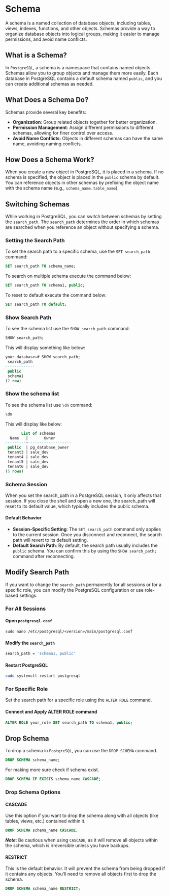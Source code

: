 # Schema

A schema is a named collection of database objects, including tables, views, indexes, functions, and other objects. Schemas provide a way to organize database objects into logical groups, making it easier to manage permissions, and avoid name conflicts.

## What is a Schema?

In `PostgreSQL`, a schema is a namespace that contains named objects. Schemas allow you to group objects and manage them more easily. Each database in PostgreSQL contains a default schema named `public`, and you can create additional schemas as needed.

## What Does a Schema Do?

Schemas provide several key benefits:
- **Organization**: Group related objects together for better organization.
- **Permission Management**: Assign different permissions to different schemas, allowing for finer control over access.
- **Avoid Name Conflicts**: Objects in different schemas can have the same name, avoiding naming conflicts.

## How Does a Schema Work?

When you create a new object in PostgreSQL, it is placed in a schema. If no schema is specified, the object is placed in the `public` schema by default. You can reference objects in other schemas by prefixing the object name with the schema name (e.g., `schema_name.table_name`).

## Switching Schemas

While working in PostgreSQL, you can switch between schemas by setting the `search_path`. The `search_path` determines the order in which schemas are searched when you reference an object without specifying a schema.

### Setting the Search Path

To set the search path to a specific schema, use the `SET search_path` command:

```sql
SET search_path TO schema_name;
```

To search on multiple schema execute the command below:
```sql
SET search_path TO schema1, public;
```

To reset to default execute the command below:
```sql
SET search_path TO default;
```

### Show Search Path

To see the schema list use the `SHOW search_path` command:
```sql
SHOW search_path;
```

This will display something like below:
```sql
your_database=# SHOW search_path;
 search_path
-------------
 public
 schema1
(2 row)
```

### Show the schema list

To see the schema list use `\dn` command:
```sql
\dn
```

This will display like below:
```sql
       List of schemas
  Name   |       Owner       
---------+-------------------
 public  | pg_database_owner
 tenant3 | sale_dev
 tenant4 | sale_dev
 tenant5 | sale_dev
 tenant6 | sale_dev
(5 rows)
```

### Schema Session

When you set the search_path in a PostgreSQL session, it only affects that session. If you close the shell and open a new one, the search_path will reset to its default value, which typically includes the public schema.

#### Default Behavior
- **Session-Specific Setting**: The `SET search_path` command only applies to the current session. Once you disconnect and reconnect, the search path will revert to its default setting.
- **Default Search Path**: By default, the search path usually includes the `public` schema. You can confirm this by using the `SHOW search_path;` command after reconnecting.

## Modify Search Path

If you want to change the `search_path` permanently for all sessions or for a specific role, you can modify the PostgreSQL configuration or use role-based settings.

### For All Sessions
#### Open `postgresql.conf`
```
sudo nano /etc/postgresql/<version>/main/postgresql.conf
```

#### Modify the `search_path`
```bash
search_path = 'schema1, public'
```

#### Restart PostgreSQL
```bash
sudo systemctl restart postgresql
```

### For Specific Role

Set the search path for a specific role using the `ALTER ROLE` command.

#### Connect and Apply ALTER ROLE command
```sql
ALTER ROLE your_role SET search_path TO schema1, public;
```

## Drop Schema
To drop a schema in `PostgreSQL`, you can use the `DROP SCHEMA` command.
```sql
DROP SCHEMA schema_name;
```
For making more sure check if schema exist.
```sql
DROP SCHEMA IF EXISTS schema_name CASCADE;
```

### Drop Schema Options
#### CASCADE
Use this option if you want to drop the schema along with all objects (like tables, views, etc.) contained within it.
```sql
DROP SCHEMA schema_name CASCADE;
```

***Note***: Be cautious when using `CASCADE`, as it will remove all objects within the schema, which is irreversible unless you have backups.


#### RESTRICT
This is the default behavior. It will prevent the schema from being dropped if it contains any objects. You’ll need to remove all objects first to drop the schema.
```sql
DROP SCHEMA schema_name RESTRICT;
```

